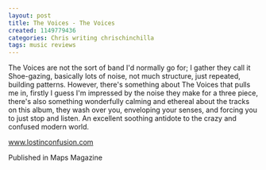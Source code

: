 ```yaml
---
layout: post
title: The Voices - The Voices
created: 1149779436
categories: Chris writing chrischinchilla
tags: music reviews
---
```


The Voices are not the sort of band I'd normally go for; I gather they call it Shoe-gazing, basically lots of noise, not much structure, just repeated, building patterns. However, there's something about The Voices that pulls me in, firstly I guess I'm impressed by the noise they make for a three piece, there's also something wonderfully calming and ethereal about the tracks on this album, they wash over you, enveloping your senses, and forcing you to just stop and listen. An excellent soothing antidote to the crazy and confused modern world.

<a href='http://www.lostinconfusion.com' target='_blank'>www.lostinconfusion.com</a>

Published in Maps Magazine
